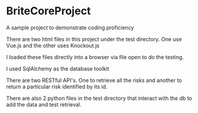 # BriteCoreProject
A sample project to demonstrate coding proficiency

There are two html files in this project under the test directory.  One use Vue.js and the other uses Knockout.js

I loaded these files directly into a browser via file open to do the testing.

I used SqlAlchemy as the database toolkit

There are two RESTful API's.  One to retrieve all the risks and another to return a particular risk identified by its id.

There are also 2 python files in the test directory that interact with the db to add the data and test retrieval.
